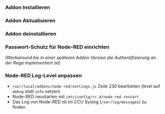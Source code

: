 ### Addon Installieren

### Addon Aktualisieren

### Addon deinstallieren


### Passwort-Schutz für Node-RED einrichten

_(Workaround bis in einer späteren Addon Version die Authentifizierung an der Rega implementiert ist)_




### Node-RED Log-Level anpassen

* `/usr/local/addons/node-red/settings.js` Zeile 230 bearbeiten (level auf `debug` statt `info` setzen)
* Node-RED neustarten mit `/etc/config/rc.d/node-red restart`
* Das Log von Node-RED ist im CCU Syslog (`/var/log/messages`) zu finden.
